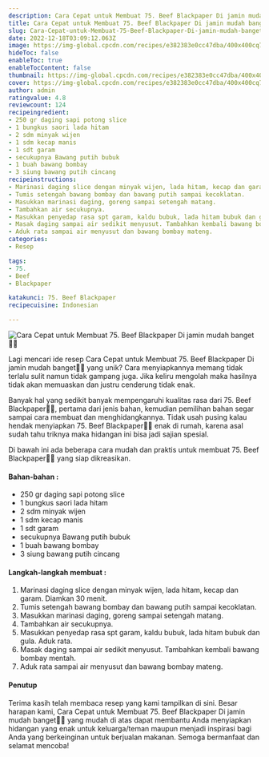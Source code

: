 ```yaml
---
description: Cara Cepat untuk Membuat 75. Beef Blackpaper Di jamin mudah banget"
title: Cara Cepat untuk Membuat 75. Beef Blackpaper Di jamin mudah banget
slug: Cara-Cepat-untuk-Membuat-75-Beef-Blackpaper-Di-jamin-mudah-banget
date: 2022-12-18T03:09:12.063Z
image: https://img-global.cpcdn.com/recipes/e382383e0cc47dba/400x400cq70/photo.jpg
hideToc: false
enableToc: true
enableTocContent: false
thumbnail: https://img-global.cpcdn.com/recipes/e382383e0cc47dba/400x400cq70/photo.jpg
cover: https://img-global.cpcdn.com/recipes/e382383e0cc47dba/400x400cq70/photo.jpg
author: admin
ratingvalue: 4.8
reviewcount: 124
recipeingredient:
- 250 gr daging sapi potong slice
- 1 bungkus saori lada hitam
- 2 sdm minyak wijen
- 1 sdm kecap manis
- 1 sdt garam
- secukupnya Bawang putih bubuk
- 1 buah bawang bombay
- 3 siung bawang putih cincang
recipeinstructions:
- Marinasi daging slice dengan minyak wijen, lada hitam, kecap dan garam. Diamkan 30 menit.
- Tumis setengah bawang bombay dan bawang putih sampai kecoklatan.
- Masukkan marinasi daging, goreng sampai setengah matang.
- Tambahkan air secukupnya.
- Masukkan penyedap rasa spt garam, kaldu bubuk, lada hitam bubuk dan gula. Aduk rata.
- Masak daging sampai air sedikit menyusut. Tambahkan kembali bawang bombay mentah.
- Aduk rata sampai air menyusut dan bawang bombay mateng.
categories:
- Resep

tags:
- 75.
- Beef
- Blackpaper

katakunci: 75. Beef Blackpaper
recipecuisine: Indonesian

---
```


![Cara Cepat untuk Membuat 75. Beef Blackpaper Di jamin mudah banget👩‍🍳](https://img-global.cpcdn.com/recipes/e382383e0cc47dba/400x400cq70/photo.jpg)

Lagi mencari ide resep Cara Cepat untuk Membuat 75. Beef Blackpaper Di jamin mudah banget👩‍🍳 yang unik? Cara menyiapkannya memang tidak terlalu sulit namun tidak gampang juga. Jika keliru mengolah maka hasilnya tidak akan memuaskan dan justru cenderung tidak enak.

Banyak hal yang sedikit banyak mempengaruhi kualitas rasa dari 75. Beef Blackpaper👩‍🍳, pertama dari jenis bahan, kemudian pemilihan bahan segar sampai cara membuat dan menghidangkannya. Tidak usah pusing kalau hendak menyiapkan 75. Beef Blackpaper👩‍🍳 enak di rumah, karena asal sudah tahu triknya maka hidangan ini bisa jadi sajian spesial.

Di bawah ini ada beberapa cara mudah dan praktis untuk membuat 75. Beef Blackpaper👩‍🍳 yang siap dikreasikan.

<!--inarticleads1-->

#### Bahan-bahan :

- 250 gr daging sapi potong slice
- 1 bungkus saori lada hitam
- 2 sdm minyak wijen
- 1 sdm kecap manis
- 1 sdt garam
- secukupnya Bawang putih bubuk
- 1 buah bawang bombay
- 3 siung bawang putih cincang

<!--inarticleads2-->

#### Langkah-langkah membuat :

1. Marinasi daging slice dengan minyak wijen, lada hitam, kecap dan garam. Diamkan 30 menit.
1. Tumis setengah bawang bombay dan bawang putih sampai kecoklatan.
1. Masukkan marinasi daging, goreng sampai setengah matang.
1. Tambahkan air secukupnya.
1. Masukkan penyedap rasa spt garam, kaldu bubuk, lada hitam bubuk dan gula. Aduk rata.
1. Masak daging sampai air sedikit menyusut. Tambahkan kembali bawang bombay mentah.
1. Aduk rata sampai air menyusut dan bawang bombay mateng.

#### Penutup

Terima kasih telah membaca resep yang kami tampilkan di sini. Besar harapan kami, Cara Cepat untuk Membuat 75. Beef Blackpaper Di jamin mudah banget👩‍🍳 yang mudah di atas dapat membantu Anda menyiapkan hidangan yang enak untuk keluarga/teman maupun menjadi inspirasi bagi Anda yang berkeinginan untuk berjualan makanan. Semoga bermanfaat dan selamat mencoba!